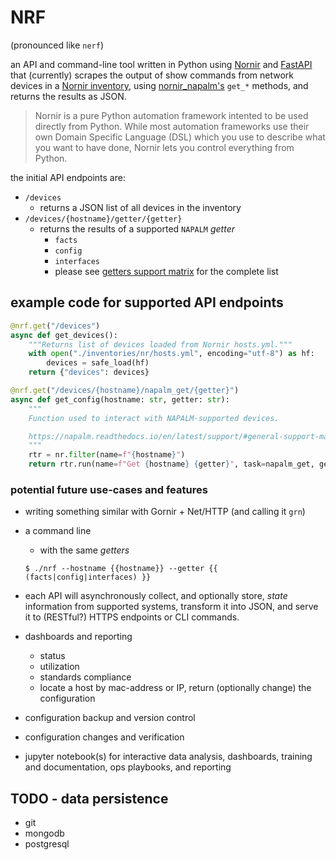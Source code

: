 # NRF

(pronounced like `nerf`)

an API and command-line tool written in Python using [Nornir](https://nornir.tech/nornir/) and [FastAPI](https://fastapi.tiangolo.com/) that (currently) scrapes the output of show commands from network devices in a [Nornir inventory](https://nornir.readthedocs.io/en/latest/tutorial/inventory.html), using [nornir_napalm's](https://github.com/nornir-automation/nornir_napalm) `get_*` methods, and returns the results as JSON.

> Nornir is a pure Python automation framework intented to be used directly from Python. While most automation frameworks use their own Domain Specific Language (DSL) which you use to describe what you want to have done, Nornir lets you control everything from Python.

the initial API endpoints are:

- `/devices`
  - returns a JSON list of all devices in the inventory
- `/devices/{hostname}/getter/{getter}`
  - returns the results of a supported `NAPALM` *getter*
    - `facts`
    - `config`
    - `interfaces`
    - please see [getters support matrix](https://napalm.readthedocs.io/en/latest/support/index.html#getters-support-matrix) for the complete list

## example code for supported API endpoints

  ```python
  @nrf.get("/devices")
  async def get_devices():
      """Returns list of devices loaded from Nornir hosts.yml."""
      with open("./inventories/nr/hosts.yml", encoding="utf-8") as hf:
          devices = safe_load(hf)
      return {"devices": devices}

  @nrf.get("/devices/{hostname}/napalm_get/{getter}")
  async def get_config(hostname: str, getter: str):
      """
      Function used to interact with NAPALM-supported devices.

      https://napalm.readthedocs.io/en/latest/support/#general-support-matrix
      """
      rtr = nr.filter(name=f"{hostname}")
      return rtr.run(name=f"Get {hostname} {getter}", task=napalm_get, getters=[f"{getter}"])
  ```

### potential future use-cases and features

- writing something similar with Gornir + Net/HTTP (and calling it `grn`)
- a command line
  - with the same *getters*

  `$ ./nrf --hostname {{hostname}} --getter {{ (facts|config|interfaces) }}`

- each API will asynchronously collect, and optionally store, *state* information from supported systems, transform it into JSON, and serve it to (RESTful?) HTTPS endpoints or CLI commands.
- dashboards and reporting
  - status
  - utilization
  - standards compliance
  - locate a host by mac-address or IP, return (optionally change) the configuration
- configuration backup and version control
- configuration changes and verification
- jupyter notebook(s) for interactive data analysis, dashboards, training and documentation, ops playbooks, and reporting

## TODO - data persistence

- git
- mongodb
- postgresql
